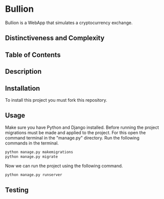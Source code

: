 # Bullion

Bullion is a WebApp that simulates a cryptocurrency exchange.

## Distinctiveness and Complexity

## Table of Contents

## Description

## Installation

To install this project you must fork this repository.

## Usage

Make sure you have Python and Django installed.
Before running the project migrations must be made and applied to the project.
For this open the command terminal in the "manage.py" directory.
Run the following commands in the terminal.
```bash
python manage.py makemigrations
python manage.py migrate
```
Now we can run the project using the following command.
```
python manage.py runserver
```

## Testing
